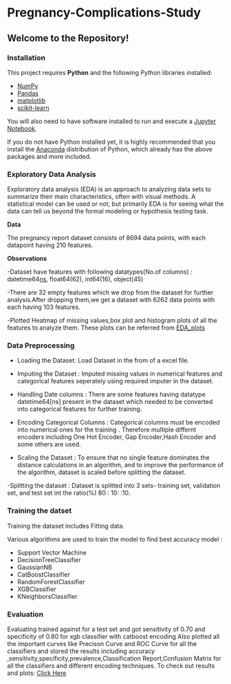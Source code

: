 # Pregnancy-Complications-Study

## Welcome to the Repository!

### Installation

This project requires **Python** and the following Python libraries installed:

- [NumPy](http://www.numpy.org/)
- [Pandas](http://pandas.pydata.org/)
- [matplotlib](http://matplotlib.org/)
- [scikit-learn](http://scikit-learn.org/stable/)

You will also need to have software installed to run and execute a [Jupyter Notebook](http://jupyter.org/install.html).

If you do not have Python installed yet, it is highly recommended that you install the [Anaconda](https://www.anaconda.com/download/) distribution of Python, which already has the above packages and more included. 

### Exploratory Data Analysis

Exploratory data analysis (EDA) is an approach to analyzing data sets to summarize their main characteristics, often with visual methods. A statistical model can be used or not, but primarily EDA is for seeing what the data can tell us beyond the formal modeling or hypothesis testing task.

**Data**

The pregnancy report dataset consists of 8694 data points, with each datapoint having 210 features.

**Observations**

-Dataset have features with following datatypes(No.of columns) : datetime64[ns](12), float64(62), int64(16), object(45)

-There are 32 empty features which we drop from the dataset for further analysis.After dropping them,we get a dataset with 6262 data points with each having 103 features.

-Plotted Heatmap of missing values,box plot and histogram plots of all the features to analyze them. 
These plots can be referred from [EDA_plots](./EDA_Plots)

### Data Preprocessing

- Loading the Dataset: Load Dataset in the from of a excel file.
  
- Imputing the Dataset : Imputed missing values in numerical features and categorical features seperately using required imputer in the dataset.
  
- Handling Date columns : There are some features having datatype datetime64[ns] present in the dataset 
  which needed to be converted into categorical features for further training.
  
- Encoding Categorical Columns : Categorical columns must be encoded into numerical ones for the 
  training . Therefore multiple differnt encoders including One Hot Encoder, Gap Encoder,Hash 
  Encoder and some others are used.
  
- Scaling the Dataset : To ensure that no single feature dominates the distance calculations in an algorithm, and to improve the performance of the algorithm, dataset is scaled before splitting the dataset.

-Splitting the dataset : Dataset is splitted into 3 sets- training set, validation set, and test set int the ratio(%) 80 : 10: :10.

### Training the datset

Training the dataset includes Fitting data.

 Various algorithms are used to train the model to find best accuracy model :

 - Support Vector Machine
 - DecisionTreeClassifier
 - GaussianNB
 - CatBoostClassifier
 - RandomForestClassifier
 - XGBClassifier
 - KNeighborsClassifier

### Evaluation

Evaluating trained against for a test set and got sensitivity of 0.70 and specificity of 0.80 for xgb classifier with catboost encoding
Also plotted all the important curves like Precison Curve and ROC Curve for all the classifiers and stored the results including accuracy ,sensitivity,specificity,prevalence,Classification Report,Confusion Matrix for all the classifiers and different encoding techniques.
To check out results and plots: [Click Here](./results)


 




